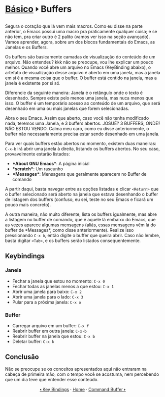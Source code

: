 # [Básico](README.md) &#129170; Buffers

Segura o coração que lá vem mais macros. Como eu disse na parte anterior, o Emacs possui uma macro pra praticamente qualquer coisa; e se não tem, pra criar outro é 2 palito (vamos ver isso na seção avançado). Vamos aprender, agora, sobre um dos blocos fundamentais do Emacs, as Janelas e os Buffers.

Os buffers são basicamente camadas de visualização do conteúdo de um arquivo. Não entendeu? kkk não se preocupe, vou lhe explicar um pouco melhor. Quando você abre um arquivo no Emacs (KeyBinding abaixo), o artefato de visualização desse arquivo é aberto em uma janela, mas a janela em si é a mesma coisa que o buffer. O buffer está contido na janela, mas a janela é existente por si só.

Diferencie da seguinte maneira: Janela é o retângulo onde o texto é desenhado. Sempre existe pelo menos uma janela, mas nuca menos que isso. O buffer é um temporário acesso ao conteúdo de um arquivo, que será desenhado em uma ou mais janelas que forem selecionadas.

Abra o seu Emacs. Assim que aberto, caso você não tenha modificado nada, teremos uma Janela, e 3 buffers abertos. JOSUÉ? 3 BUFFERS, ONDE? NÃO ESTOU VENDO. Calma meu caro, como eu disse anteriormente, o buffer não necessariamente precisa estar sendo desenhado em uma janela.

Para ver quais buffers estão abertos no momento, existem duas maneiras: `C-x-b` irá abrir uma janela à direita, listando os buffers abertos. No seu caso, provavelmente estarão listados:

- **\*About GNU Emacs\***: A página inicial
- **\*scratch\***: Um rascunho
- **\*Messages\***: Mensagens que geralmente aparecem no Buffer de comando

A partir daqui, basta navegar entre as opções listadas e clicar `<Return>` que o buffer selecionado será aberto na janela que estava desenhando o buffer de listagem dos buffers (confuso, eu sei, teste no seu Emacs e ficará um pouco mais concreto).

A outra maneira, não muito diferente, lista os buffers igualmente, mas abre a listagem no buffer de comando, que é aquele lá embaixo do Emacs, que as vezes aparece algumas mensagens (aliás, essas mensagens vêm lá do buffer de \*Messages\*, como disse anteriormente). Realize isso pressionando `C-x b`, então digite o buffer que queira abrir. Caso não lembre, basta digitar `<Tab>`, e os buffers serão listados consequentemente.

## Keybindings

### Janela

- Fechar a janela que estou no momento: `C-x 0`
- Fechar todas as janelas menos a que estou: `C-x 1`
- Abrir uma janela para baixo: `C-x 2`
- Abrir uma janela para o lado: `C-x 3`
- Pular para a próxima janela: `C-x o`

### Buffer

- Carregar arquivo em um buffer: `C-x f`
- Reabrir buffer em outra janela: `C-x-b`
- Reabrir buffer na janela que estou: `C-x b`
- Deletar buffer: `C-x k`

## Conclusão

Não se preocupe se os conceitos apresentados aqui não entraram na cabeça de primeira mão, com o tempo você se acostuma, nem percebendo que um dia teve que entender esse conteúdo.

<div align="center" markdown=1>
    <a href="key-bindings.md">&#129168; Key Bindings</a>
    ·
    <a href="../README.md">Home</a>
    ·
    <a href="command-buffer.md">Command Buffer &#129170;</a>
</div>
